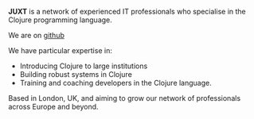 __JUXT__ is a network of experienced IT professionals who specialise in the Clojure programming language.

We are on [github](https://github.com)

We have particular expertise in:

* Introducing Clojure to large institutions
* Building robust systems in Clojure
* Training and coaching developers in the Clojure language.

Based in London, UK, and aiming to grow our network of professionals across Europe and beyond.
